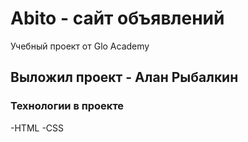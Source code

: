 # Abito - сайт объявлений
Учебный проект от Glo Academy

## Выложил проект - Алан Рыбалкин

### Технологии в проекте
 -HTML
 -CSS
